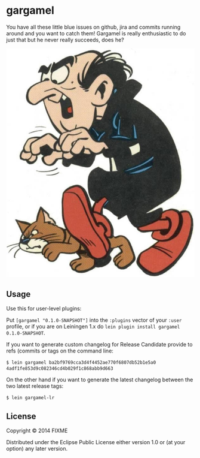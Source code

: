 # gargamel

You have all these little blue issues on github, jira and commits running around and you want to catch them! Gargamel is really enthusiastic to do just that but he never really succeeds, does he?

![alt tag](pics/gargamel.jpg)

## Usage

Use this for user-level plugins:

Put `[gargamel "0.1.0-SNAPSHOT"]` into the `:plugins` vector of your
`:user` profile, or if you are on Leiningen 1.x do `lein plugin install
gargamel 0.1.0-SNAPSHOT`.

If you want to generate custom changelog for Release Candidate provide to refs (commits or tags on the command line:

    $ lein gargamel ba2bf9769cca3d4f4452ae770f6807db52b1e5a0 4adf1fe853d9c082346cd4b029f1c868abb9d663

On the other hand if you want to generate the latest changelog between the two latest release tags:

    $ lein gargamel-lr

## License

Copyright © 2014 FIXME

Distributed under the Eclipse Public License either version 1.0 or (at
your option) any later version.
